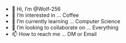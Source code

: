 - 👋 Hi, I’m @Wolf-256
- 👀 I’m interested in ... Coffee
- 🌱 I’m currently learning ... Computer Science
- 💞️ I’m looking to collaborate on ... Everything
- 📫 How to reach me ... DM or Email

<!---
Wolf-256/Wolf-256 is a ✨ special ✨ repository because its `README.md` (this file) appears on your GitHub profile.
You can click the Preview link to take a look at your changes.
--->
